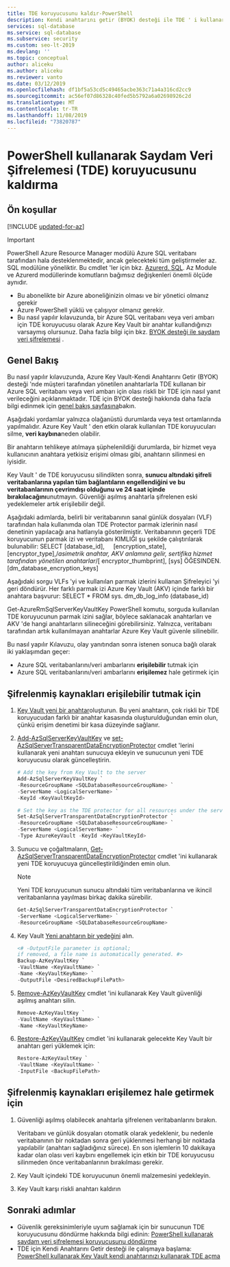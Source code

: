 ```yaml
---
title: TDE koruyucusunu kaldır-PowerShell
description: Kendi anahtarını getir (BYOK) desteği ile TDE ' i kullanarak bir Azure SQL veritabanı veya veri ambarı için olası riskli bir TDE için nasıl yapılır Kılavuzu.
services: sql-database
ms.service: sql-database
ms.subservice: security
ms.custom: seo-lt-2019
ms.devlang: ''
ms.topic: conceptual
author: aliceku
ms.author: aliceku
ms.reviewer: vanto
ms.date: 03/12/2019
ms.openlocfilehash: df1bf5a53cd5c49465acbe363c71a4a316cd2cc9
ms.sourcegitcommit: ac56ef07d86328c40fed5b5792a6a02698926c2d
ms.translationtype: MT
ms.contentlocale: tr-TR
ms.lasthandoff: 11/08/2019
ms.locfileid: "73820787"
---
```

# <a name="remove-a-transparent-data-encryption-tde-protector-using-powershell"></a>PowerShell kullanarak Saydam Veri Şifrelemesi (TDE) koruyucusunu kaldırma

## <a name="prerequisites"></a>Ön koşullar

[!INCLUDE [updated-for-az](../../includes/updated-for-az.md)]
> [!IMPORTANT]
> PowerShell Azure Resource Manager modülü Azure SQL veritabanı tarafından hala desteklenmektedir, ancak gelecekteki tüm geliştirmeler az. SQL modülüne yöneliktir. Bu cmdlet 'ler için bkz. [Azurerd. SQL](https://docs.microsoft.com/powershell/module/AzureRM.Sql/). Az Module ve Azurerd modüllerinde komutların bağımsız değişkenleri önemli ölçüde aynıdır.

- Bu abonelikte bir Azure aboneliğinizin olması ve bir yönetici olmanız gerekir
- Azure PowerShell yüklü ve çalışıyor olmanız gerekir. 
- Bu nasıl yapılır kılavuzunda, bir Azure SQL veritabanı veya veri ambarı için TDE koruyucusu olarak Azure Key Vault bir anahtar kullandığınızı varsaymış olursunuz. Daha fazla bilgi için bkz. [BYOK desteği ile saydam veri şifrelemesi](transparent-data-encryption-byok-azure-sql.md) .

## <a name="overview"></a>Genel Bakış

Bu nasıl yapılır kılavuzunda, Azure Key Vault-Kendi Anahtarını Getir (BYOK) desteği 'nde müşteri tarafından yönetilen anahtarlarla TDE kullanan bir Azure SQL veritabanı veya veri ambarı için olası riskli bir TDE için nasıl yanıt verileceğini açıklanmaktadır. TDE için BYOK desteği hakkında daha fazla bilgi edinmek için [genel bakış sayfasına](transparent-data-encryption-byok-azure-sql.md)bakın. 

Aşağıdaki yordamlar yalnızca olağanüstü durumlarda veya test ortamlarında yapılmalıdır. Azure Key Vault ' den etkin olarak kullanılan TDE koruyucuları silme, **veri kaybına**neden olabilir. 

Bir anahtarın tehlikeye atılmaya şüphelenildiği durumlarda, bir hizmet veya kullanıcının anahtara yetkisiz erişimi olması gibi, anahtarın silinmesi en iyisidir.

Key Vault ' de TDE koruyucusu silindikten sonra, **sunucu altındaki şifreli veritabanlarına yapılan tüm bağlantıların engellendiğini ve bu veritabanlarının çevrimdışı olduğunu ve 24 saat içinde bırakılacağını**unutmayın. Güvenliği aşılmış anahtarla şifrelenen eski yedeklemeler artık erişilebilir değil.

Aşağıdaki adımlarda, belirli bir veritabanının sanal günlük dosyaları (VLF) tarafından hala kullanımda olan TDE Protector parmak izlerinin nasıl denetinin yapılacağı ana hatlarıyla gösterilmiştir. Veritabanının geçerli TDE koruyucunun parmak izi ve veritabanı KIMLIĞI şu şekilde çalıştırılarak bulunabilir: SELECT [database_id],       [encryption_state], [encryptor_type],/*asimetrik anahtar, AKV anlamına gelir, sertifika hizmet tarafından yönetilen anahtarlar*/[ encryptor_thumbprint], [sys] ÖĞESINDEN. [dm_database_encryption_keys] 
 
Aşağıdaki sorgu VLFs 'yi ve kullanılan parmak izlerini kullanan Şifreleyici 'yi geri döndürür. Her farklı parmak izi Azure Key Vault (AKV) içinde farklı bir anahtara başvurur: SELECT * FROM sys. dm_db_log_info (database_id) 

Get-AzureRmSqlServerKeyVaultKey PowerShell komutu, sorguda kullanılan TDE koruyucunun parmak izini sağlar, böylece saklanacak anahtarları ve AKV 'de hangi anahtarların silineceğini görebilirsiniz. Yalnızca, veritabanı tarafından artık kullanılmayan anahtarlar Azure Key Vault güvenle silinebilir.

Bu nasıl yapılır Kılavuzu, olay yanıtından sonra istenen sonuca bağlı olarak iki yaklaşımdan geçer:

- Azure SQL veritabanlarını/veri ambarlarını **erişilebilir** tutmak için
- Azure SQL veritabanlarını/veri ambarlarını **erişilemez** hale getirmek için

## <a name="to-keep-the-encrypted-resources-accessible"></a>Şifrelenmiş kaynakları erişilebilir tutmak için

1. [Key Vault yeni bir anahtar](/powershell/module/az.keyvault/add-azkeyvaultkey)oluşturun. Bu yeni anahtarın, çok riskli bir TDE koruyucudan farklı bir anahtar kasasında oluşturulduğundan emin olun, çünkü erişim denetimi bir kasa düzeyinde sağlanır.
2. [Add-AzSqlServerKeyVaultKey](/powershell/module/az.sql/add-azsqlserverkeyvaultkey) ve [set-AzSqlServerTransparentDataEncryptionProtector](/powershell/module/az.sql/set-azsqlservertransparentdataencryptionprotector) cmdlet 'lerini kullanarak yeni anahtarı sunucuya ekleyin ve sunucunun yeni TDE koruyucusu olarak güncelleştirin.

   ```powershell
   # Add the key from Key Vault to the server  
   Add-AzSqlServerKeyVaultKey `
   -ResourceGroupName <SQLDatabaseResourceGroupName> `
   -ServerName <LogicalServerName> `
   -KeyId <KeyVaultKeyId>

   # Set the key as the TDE protector for all resources under the server
   Set-AzSqlServerTransparentDataEncryptionProtector `
   -ResourceGroupName <SQLDatabaseResourceGroupName> `
   -ServerName <LogicalServerName> `
   -Type AzureKeyVault -KeyId <KeyVaultKeyId> 
   ```

3. Sunucu ve çoğaltmaların, [Get-AzSqlServerTransparentDataEncryptionProtector](/powershell/module/az.sql/get-azsqlservertransparentdataencryptionprotector) cmdlet 'ini kullanarak yeni TDE koruyucuya güncelleştirildiğinden emin olun. 

   >[!NOTE]
   > Yeni TDE koruyucunun sunucu altındaki tüm veritabanlarına ve ikincil veritabanlarına yayılması birkaç dakika sürebilir.

   ```powershell
   Get-AzSqlServerTransparentDataEncryptionProtector `
   -ServerName <LogicalServerName> `
   -ResourceGroupName <SQLDatabaseResourceGroupName>
   ```

4. Key Vault [Yeni anahtarın bir yedeğini](/powershell/module/az.keyvault/backup-azkeyvaultkey) alın.

   ```powershell
   <# -OutputFile parameter is optional; 
   if removed, a file name is automatically generated. #>
   Backup-AzKeyVaultKey `
   -VaultName <KeyVaultName> `
   -Name <KeyVaultKeyName> `
   -OutputFile <DesiredBackupFilePath>
   ```
 
5. [Remove-AzKeyVaultKey](/powershell/module/az.keyvault/remove-azkeyvaultkey) cmdlet 'ini kullanarak Key Vault güvenliği aşılmış anahtarı silin. 

   ```powershell
   Remove-AzKeyVaultKey `
   -VaultName <KeyVaultName> `
   -Name <KeyVaultKeyName>
   ```
 
6. [Restore-AzKeyVaultKey](/powershell/module/az.keyvault/restore-azkeyvaultkey) cmdlet 'ini kullanarak gelecekte Key Vault bir anahtarı geri yüklemek için:
   ```powershell
   Restore-AzKeyVaultKey `
   -VaultName <KeyVaultName> `
   -InputFile <BackupFilePath>
   ```

## <a name="to-make-the-encrypted-resources-inaccessible"></a>Şifrelenmiş kaynakları erişilemez hale getirmek için

1. Güvenliği aşılmış olabilecek anahtarla şifrelenen veritabanlarını bırakın.

   Veritabanı ve günlük dosyaları otomatik olarak yedeklenir, bu nedenle veritabanının bir noktadan sonra geri yüklenmesi herhangi bir noktada yapılabilir (anahtarı sağladığınız sürece). En son işlemlerin 10 dakikaya kadar olan olası veri kaybını engellemek için etkin bir TDE koruyucusu silinmeden önce veritabanlarının bırakılması gerekir. 
2. Key Vault içindeki TDE koruyucunun önemli malzemesini yedekleyin.
3. Key Vault karşı riskli anahtarı kaldırın

## <a name="next-steps"></a>Sonraki adımlar

- Güvenlik gereksinimleriyle uyum sağlamak için bir sunucunun TDE koruyucusunu döndürme hakkında bilgi edinin: [PowerShell kullanarak saydam veri şifrelemesi koruyucusunu döndürme](transparent-data-encryption-byok-azure-sql-key-rotation.md)
- TDE için Kendi Anahtarını Getir desteği ile çalışmaya başlama: [PowerShell kullanarak Key Vault kendi anahtarınızı kullanarak TDE açma](transparent-data-encryption-byok-azure-sql-configure.md)
